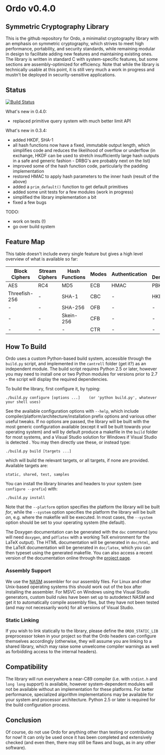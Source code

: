 Ordo v0.4.0
===========

Symmetric Cryptography Library
------------------------------

This is the github repository for Ordo, a minimalist cryptography library with an emphasis on symmetric cryptography, which strives to meet high performance, portability, and security standards, while remaining modular in design to facilitate adding new features and maintaining existing ones. The library is written in standard C with system-specific features, but some sections are assembly-optimized for efficiency. Note that while the library is technically usable at this point, it is still very much a work in progress and mustn't be deployed in security-sensitive applications.

Status
------

[![Build Status](https://travis-ci.org/TomCrypto/Ordo.png?branch=master)](https://travis-ci.org/TomCrypto/Ordo)

What's new in 0.4.0:
 - replaced primitive query system with much better limit API

What's new in 0.3.4:
 - added HKDF, SHA-1
 - all hash functions now have a fixed, immutable output length, which simplifies code and reduces the likelihood of overflow or underflow (in exchange, HKDF can be used to stretch insufficiently large hash outputs in a safe and generic fashion - DRBG's are probably next on the list)
 - improved some of the hash function code, particularly the padding implementation
 - restored HMAC to apply hash parameters to the inner hash (result of the above)
 - added a `prim_default()` function to get default primitives
 - added some unit tests for a few modules (work in progress)
 - simplified the library implementation a bit
 - fixed a few bugs

TODO:
 - work on tests (!)
 - go over build system

Feature Map
-----------

This table doesn't include every single feature but gives a high level overview of what is available so far:

 Block Ciphers | Stream Ciphers | Hash Functions | Modes | Authentication | Key Derivation | Misc
 ------------- | -------------- | -------------- | ----- | -------------- | -------------- | ----
 AES           | RC4            | MD5            | ECB   | HMAC           | PBKDF2         | CSPRNG
 Threefish-256 | -              | SHA-1          | CBC   | -              | HKDF           | Curve25519
 -             | -              | SHA-256        | OFB   | -              | -              | -
 -             | -              | Skein-256      | CFB   | -              | -              | -
 -             | -              | -              | CTR   | -              | -              | -

How To Build
------------

Ordo uses a custom Python-based build system, accessible through the `build.py` script, and implemented in the `cantrell` folder (get it?) as an independent module. The build script requires Python 2.5 or later, however you may need to install one or two Python modules for versions prior to 2.7 - the script will display the required dependencies.

To build the library, first configure it, by typing:

    ./build.py configure [options ...]    (or 'python build.py', whatever your shell uses)

See the available configuration options with `--help`, which include compiler/platform/architecture/installation prefix options and various other useful tweaks. If no options are passed, the library will be built with the most generic configuration available (except it will be built towards your operating system) and will by default produce a makefile in the `build` folder for most systems, and a Visual Studio solution for Windows if Visual Studio is detected . You may then directly use these, or instead type:

    ./build.py build [targets ...]

which will build the relevant targets, or all targets, if none are provided. Available targets are:

    static, shared, test, samples

You can install the library binaries and headers to your system (see `configure --prefix`) with:

    ./build.py install

Note that the `--platform` option specifies the platform the library will be built *for*, while the `--system` option specifies the platform the library will be built *on*, e.g. where the makefile will be executed. In most cases, the `--system` option should be set to your operating system (the default).

The Doxygen documentation can be generated with the `doc` command (you will need `doxygen`, and `pdflatex` with a working TeX environment for the LaTeX output). The HTML documentation will be generated in `doc/html`, and the LaTeX documentation will be generated in `doc/latex`, which you can then typeset using the generated makefile. You can also access a recent version of the documentation online through the [project page](http://tomcrypto.github.io/Ordo/).

### Assembly Support

We use the [NASM](http://www.nasm.us/) assembler for our assembly files. For Linux and other Unix-based operating systems this should work out of the box after installing the assembler. For MSVC on Windows using the Visual Studio generators, custom build rules have been set up to autodetect NASM and get it to automatically compile assembly files, but they have not been tested (and may not necessarily work) for all versions of Visual Studio.

### Static Linking

If you wish to link statically to the library, please define the `ORDO_STATIC_LIB` preprocessor token in your project so that the Ordo headers can configure themselves accordingly (otherwise, they will assume you are linking to a shared library, which may raise some unwelcome compiler warnings as well as forbidding access to the internal headers).

Compatibility
-------------

The library will run everywhere a near-C89 compiler (i.e. with `stdint.h` and `long long` support) is available, however system-dependent modules will not be available without an implementation for these platforms. For better performance, specialized algorithm implementations may be available for your system and processor architecture. Python 2.5 or later is required for the build configuration process.

Conclusion
----------

Of course, do not use Ordo for anything other than testing or contributing for now! It can only be used once it has been completed and extensively checked (and even then, there may still be flaws and bugs, as in any other software).
